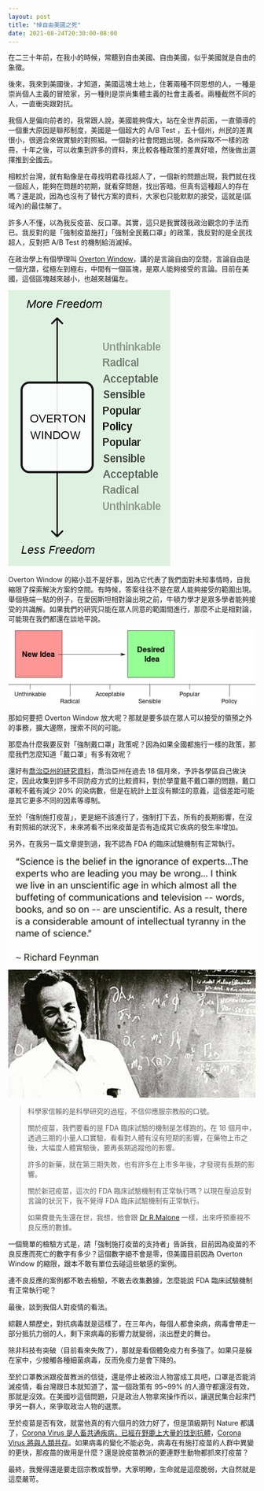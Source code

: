 ```yaml
---
layout: post
title: "悼自由美國之死"
date: 2021-08-24T20:30:00-08:00
---
```


在二三十年前，在我小的時候，常聽到自由美國、自由美國，似乎美國就是自由的象徵。

後來，我來到美國後，才知道，美國這塊土地上，住著兩種不同思想的人，一種是崇尚個人主義的冒險家，另一種則是崇尚集體主義的社會主義者。兩種截然不同的人，一直衝突跟對抗。

我個人是偏向前者的，我常跟人說，美國能夠偉大，站在全世界前面，一直領導的一個重大原因是聯邦制度，美國是一個超大的 A/B Test ，五十個州，州民的差異很小，很適合來做實驗的對照組。一個新的社會問題出現，各州採取不一樣的政冊，十年之後，可以收集到許多的資料，來比較各種政策的差異好壞，然後做出選擇推到全國去。

相較於台灣，就有點像是在尋找明君尋找超人了，一個新的問題出現，我們就在找一個超人，能夠在問題的初期，就看穿問題，找出答暗。但真有這種超人的存在嗎？還是說，因為也沒有了替代方案的資料，大家也只能默默的接受，這就是(區域內)的最佳解了。

許多人不懂，以為我反疫苗、反口罩。其實，這只是我實踐我政治觀念的手法而已。我反對的是「強制疫苗施打」「強制全民戴口罩」的政策，我反對的是全民找超人，反對把 A/B Test 的機制給消滅掉。

在政治學上有個學理叫 [Overton Window](https://en.wikipedia.org/wiki/Overton_window)，講的是言論自由的空間，言論自由是一個光譜，從極左到極右，中間有一個區塊，是眾人能夠接受的言論。目前在美國，這個區塊越來越小，也越來越偏左。

![Overton](/images/2021-08/Overton_Window.png)

Overton Window 的縮小並不是好事，因為它代表了我們面對未知事情時，自我縮限了探索解決方案的空間。有時候，答案往往不是在眾人能夠接受的範圍出現。舉個極端一點的例子，在愛因斯坦相對論出現之前，牛頓力學才是眾多學者能夠接受的共識解。如果我們的研究只能在眾人同意的範圍間進行，那麼不止是相對論，可能現在我們都還在談地平說。

![Overton](/images/2021-08/Overton_Window_2.png)

那如何要把 Overton Window 放大呢？那就是要多談在眾人可以接受的領預之外的事務，擴大邊際，搜索不同的可能。

那麼為什麼我要反對「強制戴口罩」政策呢？因為如果全國都施行一樣的政策，那麼我們怎麼知道「戴口罩」有多有效呢？

還好有[喬治亞州的研究資料](https://archive.is/69D2g)，喬治亞州在過去 18 個月來，予許各學區自己做決定，因此收集到許多不同防疫方式的比較資料，對於學童戴不戴口罩的問題，戴口罩較不戴有減少 20% 的染病數，但是在統計上並沒有顯注的意義，這個差距可能是其它更多不同的因素等導制。

至於「強制施打疫苗」，更是絕不該進行了，強制打下去，所有的長期影響，在沒有對照組的狀況下，未來將看不出來疫苗是否有造成其它疾病的發生率增加。

另外，在我另一篇文章提到過，我不認為 FDA 的臨床試驗機制有正常執行。

![feynman](/images/2021-08/feynman.jpg)
> 科學家信賴的是科學研究的過程，不信仰應服宗教般的口號。
>
> 關於疫苗，我們要看的是 FDA 臨床試驗的機制是怎樣跑的。在 18 個月中，透過三期的小量人口實驗，看看對人體有沒有短期的影響，在藥物上市之後，大幅度人體實驗後，要再長期追蹤他的影響。
>
> 許多的新藥，就在第三期失敗，也有許多在上市多年後，才發現有長期的影響。
>
> 關於新冠疫苗，這次的 FDA 臨床試驗機制有正常執行嗎？以現在壓迫反對言論的狀況下，我不覺得 FDA 臨床試驗機制有正常執行。
>
> 如果費曼先生還在世，我想，他會跟 [Dr R.Malone](https://odysee.com/@BretWeinstein:f/how-to-save-the-world,-in-three-easy:0) 一樣，出來呼預重視不良反應的數據。

一個簡單的檢驗方式是，請「強制施打疫苗的支持者」告訴我，目前因為疫苗的不良反應而死亡的數字有多少？這個數字絕不會是零，但美國目前因為 Overton Window 的縮限，跟本不敢有單位去碰這些敏感的案例。

連不良反應的案例都不敢去檢驗，不敢去收集數據，怎麼能說 FDA 臨床試驗機制有正常執行呢？


最後，談到我個人對疫情的看法。

綜觀人類歷史，對抗病毒就是這樣了，在三年內，每個人都會染病，病毒會帶走一部分抵抗力弱的人，剩下來病毒的影響力就變弱，淡出歷史的舞台。

除非科技有突破（目前看來失敗了），那就是看個體免疫力有多強了。如果只是躲在家中，少接觸各種細菌病毒，反而免疫力是會下降的。

至於口罩教派跟疫苗教派的信徒，還是停止被政治人物當成工具吧，口罩是否能消滅疫情，看台灣跟日本就知道了，當一個政策有 95~99% 的人遵守都還沒有效，那就是沒效。在美國吵這個問題，只是政治人物拿來操作而以，讓選民集合起來鬥爭另一群人，來爭取政治人物的選票。

至於疫苗是否有效，就當他真的有六個月的效力好了，但是頂級期刊 Nature 都講了，[Corona Virus 是人畜共通疾病，已經在野鹿上大量的找到抗體](https://archive.is/eBreK)，[Corona Virus 將與人類共存](https://archive.is/qEzI8)。如果病毒的變化不能必免，病毒在有施打疫苗的人群中異變的更快，那疫苗的做用是什麼？還是說疫苗教派的要連野生動物都抓來打疫苗？

最終，我覺得還是要走回宗教或哲學，大家明瞭，生命就是這麼脆弱，大自然就是這麼嚴苛。